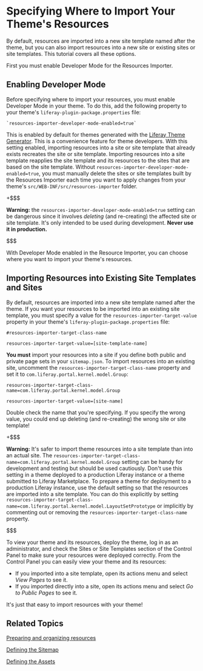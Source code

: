 # Specifying Where to Import Your Theme's Resources [](id=specifying-where-to-import-your-themes-resources)

By default, resources are imported into a new site template named after the 
theme, but you can also import resources into a new site or existing sites or 
site templates. This tutorial covers all these options. 

First you must enable Developer Mode for the Resources Importer.

## Enabling Developer Mode [](id=enabling-developer-mode)

Before specifying where to import your resources, you must enable Developer Mode 
in your theme. To do this, add the following property to your theme's 
`liferay-plugin-package.properties` file:

    `resources-importer-developer-mode-enabled=true`

This is enabled by default for themes generated with the 
[Liferay Theme Generator](/develop/tutorials/-/knowledge_base/7-1/themes-generator). 
This is a convenience feature for theme developers. With this setting enabled,
importing resources into a site or site template that already exists recreates
the site or site template. Importing resources into a site template reapplies
the site template and its resources to the sites that are based on the site
template. Without `resources-importer-developer-mode-enabled=true`, you must
manually delete the sites or site templates built by the Resources Importer each
time you want to apply changes from your theme's
`src/WEB-INF/src/resources-importer` folder. 

+$$$

**Warning:** the `resources-importer-developer-mode-enabled=true` setting can be 
dangerous since it involves *deleting* (and re-creating) the affected site or 
site template. It's only intended to be used during development. **Never use it 
in production.**

$$$

With Developer Mode enabled in the Resource Importer, you can choose where you 
want to import your theme's resources. 

## Importing Resources into Existing Site Templates and Sites [](id=importing-resources-into-existing-site-templates-and-sites)

By default, resources are imported into a new site template named after the
theme. If you want your resources to be imported into an existing site template,
you must specify a value for the `resources-importer-target-value` property in
your theme's `liferay-plugin-package.properties` file:

    #resources-importer-target-class-name

    resources-importer-target-value=[site-template-name]

**You must** import your resources into a site if you define both public and 
private page sets in your `sitemap.json`. To import resources into an existing 
site, uncomment the `resources-importer-target-class-name` property and set it 
to `com.liferay.portal.kernel.model.Group`:

    resources-importer-target-class-name=com.liferay.portal.kernel.model.Group

    resources-importer-target-value=[site-name] 

Double check the name that you're specifying. If you specify the wrong value, 
you could end up deleting (and re-creating) the wrong site or site template! 

+$$$

**Warning:** It's safer to import theme resources into a site template than into
an actual site. The 
`resources-importer-target-class-name=com.liferay.portal.kernel.model.Group` 
setting can be handy for development and testing but should be used cautiously. 
Don't use this setting in a theme deployed to a production Liferay instance or
a theme submitted to Liferay Marketplace. To prepare a theme for deployment to
a production Liferay instance, use the default setting so that the resources are
imported into a site template. You can do this explicitly by setting 
`resources-importer-target-class-name=com.liferay.portal.kernel.model.LayoutSetPrototype` 
or implicitly by commenting out or removing the 
`resources-importer-target-class-name` property.

$$$

To view your theme and its resources, deploy the theme, log in as an
administrator, and check the Sites or Site Templates section of the Control
Panel to make sure your resources were deployed correctly. From the Control
Panel you can easily view your theme and its resources:

- If you imported into a site template, open its actions menu and select 
  *View Pages* to see it.
- If you imported directly into a site, open its actions menu and select 
  *Go to Public Pages* to see it.

It's just that easy to import resources with your theme!

## Related Topics [](id=related-topics)

[Preparing and organizing resources](/develop/tutorials/-/knowledge_base/7-1/preparing-resources-for-the-importer)

[Defining the Sitemap](/develop/tutorials/-/knowledge_base/7-1/defining-the-sitemap)

[Defining the Assets](/develop/tutorials/-/knowledge_base/7-1/defining-the-assets)
